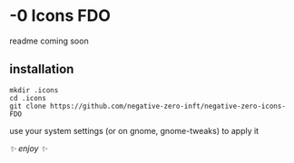 # -0 Icons FDO
readme coming soon
## installation
```
mkdir .icons
cd .icons
git clone https://github.com/negative-zero-inft/negative-zero-icons-FDO
```
use your system settings (or on gnome, gnome-tweaks) to apply it

*✨ enjoy ✨*
